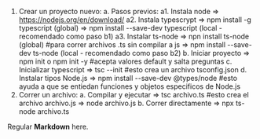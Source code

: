 1. Crear un proyecto nuevo:
    a. Pasos previos: 
        a1. Instala node        => https://nodejs.org/en/download/
        a2. Instala typescrypt  => npm install -g typescript (global)
                                => npm install --save-dev typescript (local - recomendado como paso b1)
        a3. Instalar ts-node    => npn install ts-node (global) #para correr archivos .ts sin compilar a js
                                => npm install --save-dev ts-node (local - recomendado como paso b2)
    b. Iniciar proyecto         => npm init o npm init -y #acepta valores default y salta preguntas
    c. Inicializar typescript   => tsc --init #esto crea un archivo tsconfig.json
    d. Instalar tipos Node.js   =>  npm install --save-dev @types/node #esto ayuda a que se entiedan funciones y objetos especificos de Node.js
2. Correr un archivo:
    a. Compilar y ejecutar      => tsc archivo.ts #esto crea el archivo archivo.js
                                => node archivo.js
    b. Correr directamente      => npx ts-node archivo.ts


Regular **Markdown** here.

<div hidden>
```
@startuml firstDiagram

Alice -> Bob: Hello
Bob -> Alice: Hi!
		
@enduml
```
</div>

![](firstDiagram.svg)

Some more markdown.




